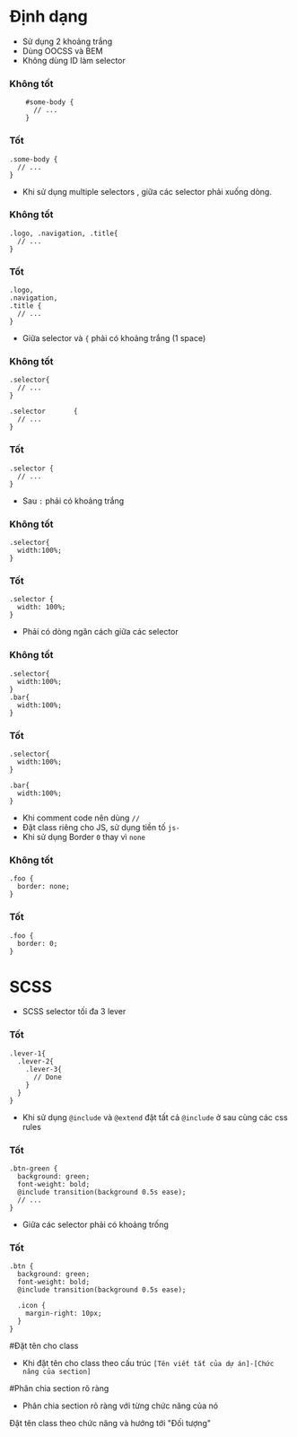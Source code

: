 # Định dạng 

* Sử dụng 2 khoảng trắng 
* Dùng OOCSS và BEM
* Không dùng ID làm selector

### Không tốt 
```
    #some-body {
      // ...
    }
```
 
### Tốt
    .some-body {
      // ...
    }

* Khi sử dụng multiple selectors , giữa các selector phải xuống dòng.

### Không tốt 
    .logo, .navigation, .title{
      // ...
    }

### Tốt 
    .logo, 
    .navigation, 
    .title {
      // ...
    }

* Giữa selector và `{` phải có khoảng trắng (1 space) ` `

### Không tốt 
    .selector{
      // ...
    }
    
    .selector       {
      // ...
    }

### Tốt 
    .selector {
      // ...
    }

* Sau `:` phải có khoảng trắng ` `

### Không tốt 
    .selector{
      width:100%;
    }

### Tốt 
    .selector {
      width: 100%;
    }

* Phải có dòng ngăn cách giữa các selector

### Không tốt 
    .selector{
      width:100%;
    }
    .bar{
      width:100%;
    }

### Tốt 
    .selector{
      width:100%;
    }

    .bar{
      width:100%;
    }

* Khi comment code nên dùng `//`
* Đặt class riêng cho JS, sử dụng tiền tố `js-`
* Khi sử dụng Border `0` thay vì `none`

### Không tốt 
    .foo {
      border: none;
    }

### Tốt 
    .foo {
      border: 0;
    }

# SCSS 

* SCSS selector tối đa 3 lever 

### Tốt 

    .lever-1{
      .lever-2{
        .lever-3{
          // Done
        }
      }
    }

* Khi sử dụng `@include` và `@extend` đặt tất cả `@include` ở sau cùng các css rules

### Tốt 

    .btn-green {
      background: green;
      font-weight: bold;
      @include transition(background 0.5s ease);
      // ...
    }
* Giữa các selector phải có khoảng trống

### Tốt 

    .btn {
      background: green;
      font-weight: bold;
      @include transition(background 0.5s ease);
      
      .icon {
        margin-right: 10px;
      }
    }

#Đặt tên cho class
- Khi đặt tên cho class theo cấu trúc `[Tên viết tắt của dự án]-[Chức năng của section]`

#Phân chia section rõ ràng
- Phân chia section rõ ràng với từng chức năng của nó

Đặt tên class theo chức năng và hướng tới "Đối tượng"
